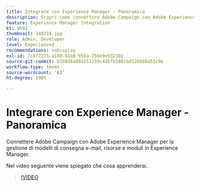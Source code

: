 ```yaml
---
title: Integrare con Experience Manager - Panoramica
description: Scopri come connettere Adobe Campaign con Adobe Experience Manager per gestire i modelli di consegna e-mail, le risorse e i moduli in Experience Manager.
feature: Experience Manager Integration
kt: 9592
thumbnail: 340319.jpg
role: Admin, Developer
level: Experienced
recommendations: noDisplay
exl-id: 7c877275-a160-41a8-950a-756e9e932302
source-git-commit: b1b8d8a99a551239c445fb588cbd126b66a53c9b
workflow-type: tm+mt
source-wordcount: '63'
ht-degree: 100%

---
```


# Integrare con Experience Manager - Panoramica

Connettere Adobe Campaign con Adobe Experience Manager per la gestione di modelli di consegna e-mail, risorse e moduli in Experience Manager.

Nel video seguente viene spiegato che cosa apprenderai.

>[!VIDEO](https://video.tv.adobe.com/v/340319?quality=12&learn=on)
